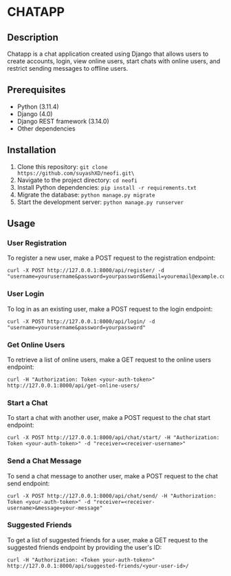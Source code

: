 # CHATAPP

## Description

Chatapp is a chat application created using Django that allows users to create accounts, login, view online users, start chats with online users, and restrict sending messages to offline users.

## Prerequisites

- Python (3.11.4)
- Django (4.0)
- Django REST framework (3.14.0)
- Other dependencies

## Installation

1. Clone this repository: ```git clone https://github.com/suyashXD/neofi.git\```
2. Navigate to the project directory: ```cd neofi```
3. Install Python dependencies: ```pip install -r requirements.txt```
4. Migrate the database: ```python manage.py migrate```
5. Start the development server: ```python manage.py runserver```

## Usage

### User Registration

To register a new user, make a POST request to the registration endpoint:

```
curl -X POST http://127.0.0.1:8000/api/register/ -d "username=yourusername&password=yourpassword&email=youremail@example.com&first_name=John&last_name=Doe"
```

### User Login

To log in as an existing user, make a POST request to the login endpoint:

```
curl -X POST http://127.0.0.1:8000/api/login/ -d "username=yourusername&password=yourpassword"
```

### Get Online Users

To retrieve a list of online users, make a GET request to the online users endpoint:

```
curl -H "Authorization: Token <your-auth-token>" http://127.0.0.1:8000/api/get-online-users/
```

### Start a Chat

To start a chat with another user, make a POST request to the chat start endpoint:

```
curl -X POST http://127.0.0.1:8000/api/chat/start/ -H "Authorization: Token <your-auth-token>" -d "receiver=<receiver-username>"
```

### Send a Chat Message

To send a chat message to another user, make a POST request to the chat send endpoint:

```
curl -X POST http://127.0.0.1:8000/api/chat/send/ -H "Authorization: Token <your-auth-token>" -d "receiver=<receiver-username>&message=your-message"
```

### Suggested Friends

To get a list of suggested friends for a user, make a GET request to the suggested friends endpoint by providing the user's ID:

```
curl -H "Authorization: <Token your-auth-token>" http://127.0.0.1:8000/api/suggested-friends/<your-user-id>/
```

